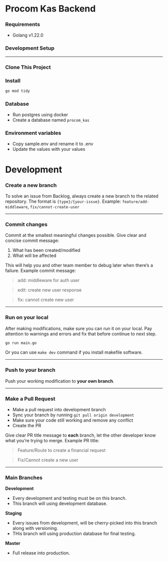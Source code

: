 # Procom Kas Backend

### Requirements

- Golang v1.22.0

### Development Setup

---

### Clone This Project

### Install

```bash
go mod tidy
```

### Database

- Run postgres using docker
- Create a database named `procom_kas`

### Environment variables

- Copy sample.env and rename it to .env
- Update the values with your values

# Development

### Create a new branch

To solve an issue from Backlog, always create a new branch to the related repository. The format is `{type}/{your-issue}`. Example:
`feature/add-middleware`, `fix/cannot-create-user`

---

### Commit changes

Commit at the smallest meaningful changes possible. Give clear and concise commit message:

1.  What has been created/modified
2.  What will be affected

This will help you and other team member to debug later when there’s a failure. Example commit message:

> add: middleware for auth user

> edit: create new user response

> fix: cannot create new user

---

### Run on your local

After making modifications, make sure you can run it on your local. Pay attention to warnings and errors and fix that before continue to next step.

```bash
go run main.go
```
Or you can use `make dev` command if you install makefile software.

---

### Push to your branch

Push your working modification to **your own branch**.

---

### Make a Pull Request

- Make a pull request into development branch
- Sync your branch by running `git pull origin development`
- Make sure your code still working and remove any conflict
- Create the PR

Give clear PR title message to **each** branch, let the other developer know what you’re trying to merge. Example PR title:

> Feature/Route to create a financial request

> Fix/Cannot create a new user

---

### Main Branches

**Development**

- Every development and testing must be on this branch.
- This branch will using development database.

**Staging**

- Every issues from development, will be cherry-picked into this branch along with versioning.
- THis branch will using production database for final testing.

**Master**

- Full release into production.
